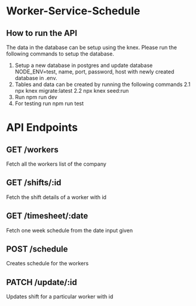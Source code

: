 # Worker-Service-Schedule

## How to run the API

The data in the database can be setup using the knex. Please run the following commands to setup the database.

1. Setup a new database in postgres and update database NODE_ENV=test, name, port, password, host with newly created database in .env.
2. Tables and data can be created by running the following commands
   2.1 npx knex migrate:latest
   2.2 npx knex seed:run
3. Run npm run dev
4. For testing run npm run test

# API Endpoints

## GET /workers

Fetch all the workers list of the company

## GET /shifts/:id

Fetch the shift details of a worker with id

## GET /timesheet/:date

Fetch one week schedule from the date input given

## POST /schedule

Creates schedule for the workers

## PATCH /update/:id

Updates shift for a particular worker with id
